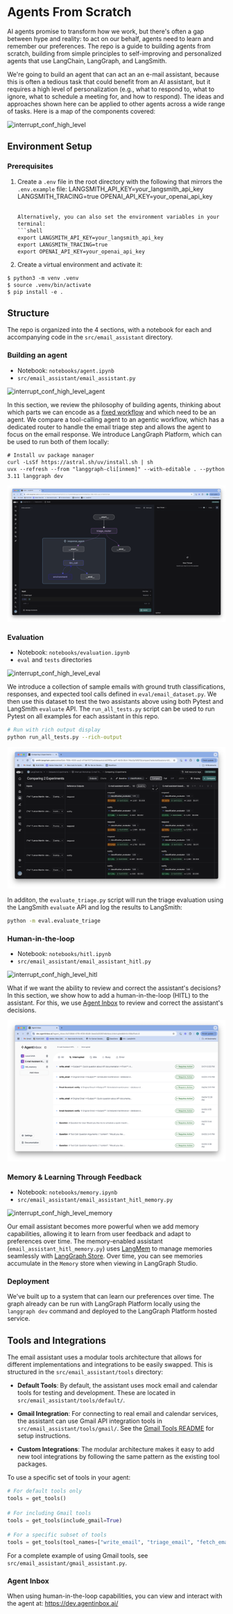 # Agents From Scratch 

AI agents promise to transform how we work, but there's often a gap between hype and reality: to act on our behalf, agents need to learn and remember our preferences. The repo is a guide to building agents from scratch, building from simple principles to self-improving and personalized agents that use LangChain, LangGraph, and LangSmith. 

We're going to build an agent that can act an an e-mail assistant, because this is often a tedious task that could benefit from an AI assistant, but it requires a high level of personalization (e.g., what to respond to, what to ignore, what to schedule a meeting for, and how to respond). The ideas and approaches shown here can be applied to other agents across a wide range of tasks. Here is a map of the components covered:

![interrupt_conf_high_level](https://github.com/user-attachments/assets/76239139-1267-4933-b839-28bd01513953)

## Environment Setup 

### Prerequisites

1. Create a `.env` file in the root directory with the following that mirrors the `.env.example` file:
   LANGSMITH_API_KEY=your_langsmith_api_key
   LANGSMITH_TRACING=true
   OPENAI_API_KEY=your_openai_api_key
   ```

   Alternatively, you can also set the environment variables in your terminal:
   ```shell
   export LANGSMITH_API_KEY=your_langsmith_api_key
   export LANGSMITH_TRACING=true
   export OPENAI_API_KEY=your_openai_api_key
   ```

2. Create a virtual environment and activate it:
```shell
$ python3 -m venv .venv
$ source .venv/bin/activate
$ pip install -e .
```

## Structure 

The repo is organized into the 4 sections, with a notebook for each and accompanying code in the `src/email_assistant` directory.

### Building an agent 
* Notebook: `notebooks/agent.ipynb`
* `src/email_assistant/email_assistant.py`

![interrupt_conf_high_level_agent](https://github.com/user-attachments/assets/ab053d8d-8010-455d-82b4-47e20596dd42)

In this section, we review the philosophy of building agents, thinking about which parts we can encode as a [fixed workflow](https://langchain-ai.github.io/langgraph/tutorials/workflows/) and which need to be an agent. We compare a tool-calling agent to an agentic workflow, which has a dedicated router to handle the email triage step and allows the agent to focus on the email response. We introduce LangGraph Platform, which can be used to run both of them locally:
```shell
# Install uv package manager
curl -LsSf https://astral.sh/uv/install.sh | sh
uvx --refresh --from "langgraph-cli[inmem]" --with-editable . --python 3.11 langgraph dev
```

![Screenshot 2025-04-04 at 4 06 18 PM](notebooks/img/studio.png)

### Evaluation 
* Notebook: `notebooks/evaluation.ipynb`
* `eval` and `tests` directories

![interrupt_conf_high_level_eval](https://github.com/user-attachments/assets/a8b9bd84-23eb-42c8-954a-0cf24ecdee63)

We introduce a collection of sample emails with ground truth classifications, responses, and expected tool calls defined in `eval/email_dataset.py`. We then use this dataset to test the two assistants above using both Pytest and LangSmith `evaluate` API. The `run_all_tests.py` script can be used to run Pytest on all examples for each assistant in this repo.

```bash
# Run with rich output display
python run_all_tests.py --rich-output
```

![Screenshot 2025-04-08 at 8 07 48 PM](notebooks/img/eval.png)

In additon, the `evaluate_triage.py` script will run the triage evaluation using the LangSmith `evaluate` API and log the results to LangSmith:

```bash
python -m eval.evaluate_triage
```

### Human-in-the-loop 
* Notebook: `notebooks/hitl.ipynb`
* `src/email_assistant/email_assistant_hitl.py`

![interrupt_conf_high_level_hitl](https://github.com/user-attachments/assets/0773b752-09d2-477a-9288-70c84cec7546)

What if we want the ability to review and correct the assistant's decisions? In this section, we show how to add a human-in-the-loop (HITL) to the assistant. For this, we use [Agent Inbox](https://github.com/langchain-ai/agent-inbox) to review and correct the assistant's decisions.

![Agent Inbox showing email threads](notebooks/img/agent-inbox.png)


### Memory & Learning Through Feedback 
* Notebook: `notebooks/memory.ipynb`
* `src/email_assistant/email_assistant_hitl_memory.py`

![interrupt_conf_high_level_memory](https://github.com/user-attachments/assets/f0965203-1126-4c2b-9d0e-92d9c9c19ced)

Our email assistant becomes more powerful when we add memory capabilities, allowing it to learn from user feedback and adapt to preferences over time. The memory-enabled assistant (`email_assistant_hitl_memory.py`) uses [LangMem](https://langchain-ai.github.io/langmem/) to manage memories seamlessly with [LangGraph Store](https://langchain-ai.github.io/langgraph/concepts/memory/#long-term-memory). Over time, you can see memories accumulate in the `Memory` store when viewing in LangGraph Studio.

### Deployment 

We've built up to a system that can learn our preferences over time. The graph already can be run with LangGraph Platform locally using the `langgraph dev` command and deployed to the LangGraph Platform hosted service.

## Tools and Integrations

The email assistant uses a modular tools architecture that allows for different implementations and integrations to be easily swapped. This is structured in the `src/email_assistant/tools` directory:

- **Default Tools**: By default, the assistant uses mock email and calendar tools for testing and development. These are located in `src/email_assistant/tools/default/`.

- **Gmail Integration**: For connecting to real email and calendar services, the assistant can use Gmail API integration tools in `src/email_assistant/tools/gmail/`. See the [Gmail Tools README](src/email_assistant/tools/gmail/README.md) for setup instructions.

- **Custom Integrations**: The modular architecture makes it easy to add new tool integrations by following the same pattern as the existing tool packages.

To use a specific set of tools in your agent:

```python
# For default tools only
tools = get_tools()

# For including Gmail tools
tools = get_tools(include_gmail=True)

# For a specific subset of tools
tools = get_tools(tool_names=["write_email", "triage_email", "fetch_emails_tool"])
```

For a complete example of using Gmail tools, see `src/email_assistant/gmail_assistant.py`.

### Agent Inbox

When using human-in-the-loop capabilities, you can view and interact with the agent at:
https://dev.agentinbox.ai/
